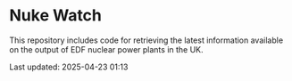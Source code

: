 # Nuke Watch

This repository includes code for retrieving the latest information available on the output of EDF nuclear power plants in the UK.

Last updated: 2025-04-23 01:13
